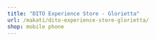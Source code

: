 ```yaml
---
title: "DITO Experience Store - Glorietta"
url: /makati/dito-experience-store-glorietta/
shop: mobile phone
---
```

